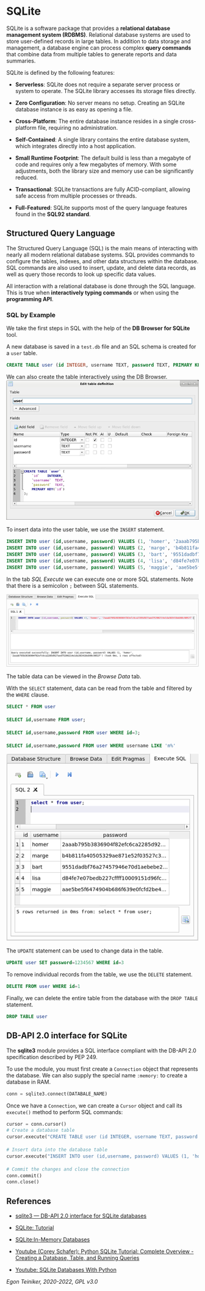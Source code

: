 # SQLite 

SQLite is a software package that provides a **relational database management system (RDBMS)**. 
Relational database systems are used to store user-defined records in large tables. 
In addition to data storage and management, a database engine can process complex **query commands** 
that combine data from multiple tables to generate reports and data summaries.

SQLite is defined by the following features: 
* **Serverless**: SQLite does not require a separate server process or system to operate. 
    The SQLite library accesses its storage files directly. 
    
* **Zero Configuration**: No server means no setup. 
    Creating an SQLite database instance is as easy as opening a file. 
    
* **Cross-Platform**: The entire database instance resides in a single cross-platform file, 
    requiring no administration. 
    
* **Self-Contained**: A single library contains the entire database system, which integrates 
    directly into a host application.

* **Small Runtime Footprint**: The default build is less than a megabyte of code and requires only 
    a few megabytes of memory. With some adjustments, both the library size and memory use can be 
    significantly reduced. 
    
* **Transactional**: SQLite transactions are fully ACID-compliant, allowing safe access from 
    multiple processes or threads. 
    
* **Full-Featured**: SQLite supports most of the query language features found in the **SQL92 standard**. 



## Structured Query Language 

The Structured Query Language (SQL) is the main means of interacting with nearly all modern 
relational database systems. 
SQL provides commands to configure the tables, indexes, and other data structures within the 
database. 
SQL commands are also used to insert, update, and delete data records, as well as query those 
records to look up specific data values.

All interaction with a relational database is done through the SQL language. 
This is true when **interactively typing commands** or when using the **programming API**.

### SQL by Example

We take the first steps in SQL with the help of the **DB Browser for SQLite** tool.

A new database is saved in a `test.db` file and an SQL schema is created for a `user` table.

```SQL
CREATE TABLE user (id INTEGER, username TEXT, password TEXT, PRIMARY KEY(id))
```

We can also create the table interactively using the DB Browser.
![DB Browser - Create](figures/db-browser-create.png)

To insert data into the user table, we use the `INSERT` statement.
```SQL
INSERT INTO user (id,username, password) VALUES (1, 'homer', '2aaab795b3836904f82efc6ca2285d927aed75206214e1da383418eb90c9052f');
INSERT INTO user (id,username, password) VALUES (2, 'marge', 'b4b811fa40505329ae871e52f03527c3720c9af7fb8607819658535c5484c41e');
INSERT INTO user (id,username, password) VALUES (3, 'bart', '9551dadbf76a27457946e70d1aebebe2132f8d3bce6378d216c11853524dd3a6');
INSERT INTO user (id,username, password) VALUES (4, 'lisa', 'd84fe7e07bedb227cffff10009151d96fc944f6a1bd37cff60e8e4626a1eb1c3');
INSERT INTO user (id,username, password) VALUES (5, 'maggie', 'aae5be5f6474904b686f639e0fcfd2be440121cd889fa381a94b71750758345e');
```
In the tab _SQL Execute_ we can execute one or more SQL statements. 
Note that there is a semicolon `;` between SQL statements.

![DB Browser - Create](figures/db-browser-insert.png)

The table data can be viewed in the _Browse Data_ tab.

With the `SELECT` statement, data can be read from the table and filtered by the `WHERE` clause.

```SQL
SELECT * FROM user

SELECT id,username FROM user;

SELECT id,username,password FROM user WHERE id=3;

SELECT id,username,password FROM user WHERE username LIKE 'm%'
```
![DB Browser - Create](figures/db-browser-select.png)

The `UPDATE` statement can be used to change data in the table.
```SQL
UPDATE user SET password=1234567 WHERE id=3
```

To remove individual records from the table, we use the `DELETE` statement.
```SQL
DELETE FROM user WHERE id=1
```

Finally, we can delete the entire table from the database with the `DROP TABLE` statement.
```SQL
DROP TABLE user
```

## DB-API 2.0 interface for SQLite

The **sqlite3** module provides a SQL interface compliant with the DB-API 2.0 specification described by PEP 249.

To use the module, you must first create a `Connection` object that represents the database.
We can also supply the special name `:memory:` to create a database in RAM.
```Python
conn = sqlite3.connect(DATABALE_NAME)
```

Once we have a `Connection`, we can create a `Cursor` object and call its `execute()` method 
to perform SQL commands:
```Python
cursor = conn.cursor()
# Create a database table
cursor.execute("CREATE TABLE user (id INTEGER, username TEXT, password TEXT, PRIMARY KEY(id))")

# Insert data into the database table
cursor.execute("INSERT INTO user (id,username, password) VALUES (1, 'homer' '2aaab795b3836904f82efc6ca2285d927aed75206214e1da383418eb90c9052f')")

# Commit the changes and close the connection
conn.commit()
conn.close()
```



## References
* [sqlite3 — DB-API 2.0 interface for SQLite databases](https://docs.python.org/3.8/library/sqlite3.html)
* [SQLite: Tutorial](https://www.sqlitetutorial.net/)
* [SQLite:In-Memory Databases](https://www.sqlite.org/inmemorydb.html)

* [Youtube (Corey Schafer): Python SQLite Tutorial: Complete Overview - Creating a Database, Table, and Running Queries](https://youtu.be/pd-0G0MigUA)
* [Youtube: SQLite Databases With Python](https://youtu.be/byHcYRpMgI4)

*Egon Teiniker, 2020-2022, GPL v3.0*